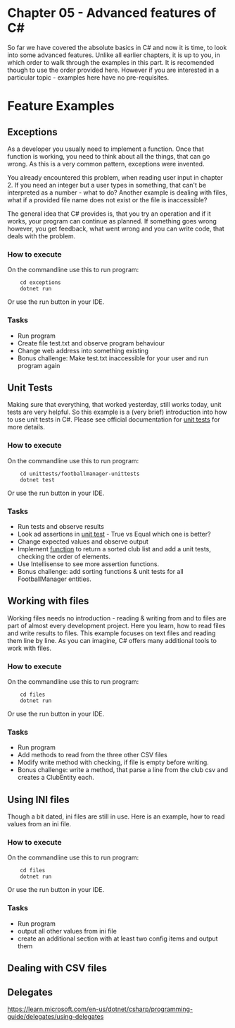 # Chapter 05 - Advanced features of C#
So far we have covered the absolute basics in C# and now it is time, to look into some advanced features. Unlike all earlier chapters, it is up to you, in which order to walk through the examples in this part. It is recomended though to use the order provided here. However if you are interested in a particular topic - examples here have no pre-requisites. 

# Feature Examples

## Exceptions
As a developer you usually need to implement a function. Once that function is working, you need to think about all the things, that can go wrong. As this is a very common pattern, exceptions were invented. 

You already encountered this problem, when reading user input in chapter 2. If you need an integer but a user types in something, that can't be interpreted as a number - what to do? Another example is dealing with files, what if a provided file name does not exist or the file is inaccessible?

The general idea that C# provides is, that you try an operation and if it works, your program can continue as planned. If something goes wrong however, you get feedback, what went wrong and you can write code, that deals with the problem.

### How to execute
On the commandline use this to run program:
```shell
    cd exceptions
    dotnet run
```
Or use the run button in your IDE.

### Tasks
* Run program
* Create file test.txt and observe program behaviour
* Change web address into something existing
* Bonus challenge: Make test.txt inaccessible for your user and run program again

## Unit Tests
Making sure that everything, that worked yesterday, still works today, unit tests are very helpful. So this example is a (very brief) introduction into how to use unit tests in C#. Please see official documentation for [unit tests](https://learn.microsoft.com/en-us/dotnet/core/testing/) for more details. 

### How to execute
On the commandline use this to run program:
```shell
    cd unittests/footballmanager-unittests
    dotnet test
```
Or use the run button in your IDE.

### Tasks
* Run tests and observe results
* Look ad assertions in [unit test](unittests/footballmanager-unittests/FootballService.Tests/UnitTest1.cs) - True vs Equal which one is better? 
* Change expected values and observe output
* Implement [function](unittests/footballmanager-unittests/FootballService/FootballManager.cs) to return a sorted club list and add a unit tests, checking the order of elements.
* Use Intellisense to see more assertion functions.
* Bonus challenge: add sorting functions & unit tests for all FootballManager entities.

## Working with files
Working files needs no introduction - reading & writing from and to files are part of almost every development project. Here you learn, how to read files and write results to files. This example focuses on text files and reading them line by line. As you can imagine, C# offers many additional tools to work with files.

### How to execute
On the commandline use this to run program:
```shell
    cd files
    dotnet run
```
Or use the run button in your IDE.

### Tasks
* Run program
* Add methods to read from the three other CSV files
* Modify write method with checking, if file is empty before writing.
* Bonus challenge: write a method, that parse a line from the club csv and creates a ClubEntity each.

## Using INI files
Though a bit dated, ini files are still in use. Here is an example, how to read values from an ini file.

### How to execute
On the commandline use this to run program:
```shell
    cd files
    dotnet run
```
Or use the run button in your IDE.

### Tasks
* Run program
* output all other values from ini file
* create an additional section with at least two config items and output them

## Dealing with CSV files

## Delegates
https://learn.microsoft.com/en-us/dotnet/csharp/programming-guide/delegates/using-delegates